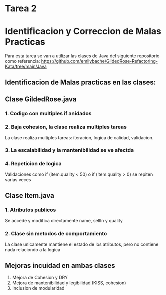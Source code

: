 # Tarea 2
# Identificacion y Correccion de Malas Practicas

Para esta tarea se van a utilizar las clases de Java del siguiente repositorio como referencia:
https://github.com/emilybache/GildedRose-Refactoring-Kata/tree/main/Java

## Identificacion de Malas practicas en las clases:
## Clase GildedRose.java
### 1. Codigo con multiples if anidados
### 2. Baja cohesion, la clase realiza multiples tareas
La clase realiza multiples tareas: iteracion, logica de calidad, validacion.
### 3. La escalabilidad y la mantenibilidad se ve afectda
### 4. Repeticion de logica
Validaciones como if (item.quality < 50) o if (item.quality > 0) se repiten varias veces
## Clase Item.java
### 1. Atributos publicos
Se accede y modifica directamente name, sellIn y quality
### 2. Clase sin metodos de comportamiento
La clase unicamente mantiene el estado de los atributos, pero
no contiene nada relaciondo a la logica

## Mejoras incuidad en ambas clases
1. Mejora de Cohesion y DRY
2. Mejora de mantenibilidad y legibilidad (KISS, cohesion)
3. Inclusion de modularidad